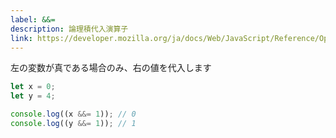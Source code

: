 ```yaml
---
label: &&=
description: 論理積代入演算子
link: https://developer.mozilla.org/ja/docs/Web/JavaScript/Reference/Operators/Logical_AND_assignment
---
```


左の変数が真である場合のみ、右の値を代入します

```typescript
let x = 0;
let y = 4;

console.log((x &&= 1)); // 0
console.log((y &&= 1)); // 1
```
